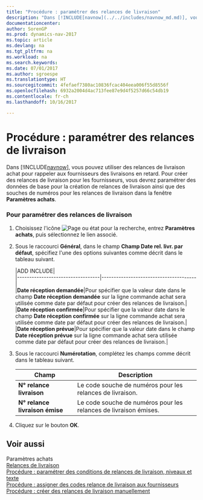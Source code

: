 ```yaml
---
title: "Procédure : paramétrer des relances de livraison"
description: "Dans [!INCLUDE[navnow](../../includes/navnow_md.md)], vous pouvez utiliser des relances de livraison achat pour rappeler aux fournisseurs des livraisons en retard. Pour créer des relances de livraison pour les fournisseurs, vous devrez paramétrer des données de base pour la création de relances de livraison ainsi que des souches de numéros pour les relances de livraison dans la fenêtre **Paramètres achats**."
documentationcenter: 
author: SorenGP
ms.prod: dynamics-nav-2017
ms.topic: article
ms.devlang: na
ms.tgt_pltfrm: na
ms.workload: na
ms.search.keywords: 
ms.date: 07/01/2017
ms.author: sgroespe
ms.translationtype: HT
ms.sourcegitcommit: 4fefaef7380ac10836fcac404eea006f55d8556f
ms.openlocfilehash: 6932a2004d4ac713fee87e9d4f5257d66c54db19
ms.contentlocale: fr-ch
ms.lasthandoff: 10/16/2017

---
```

# <a name="how-to-set-up-delivery-reminders"></a>Procédure : paramétrer des relances de livraison
Dans [!INCLUDE[navnow](../../includes/navnow_md.md)], vous pouvez utiliser des relances de livraison achat pour rappeler aux fournisseurs des livraisons en retard. Pour créer des relances de livraison pour les fournisseurs, vous devrez paramétrer des données de base pour la création de relances de livraison ainsi que des souches de numéros pour les relances de livraison dans la fenêtre **Paramètres achats**.  
  
### <a name="to-set-up-delivery-reminders"></a>Pour paramétrer des relances de livraison  
  
1.  Choisissez l'icône ![Page ou état pour la recherche](media/ui-search/search_small.png "icône Page ou état pour la recherche"), entrez **Paramètres achats**, puis sélectionnez le lien associé.  
  
2.  Sous le raccourci **Général**, dans le champ **Champ Date rel. livr. par défaut**, spécifiez l'une des options suivantes comme décrit dans le tableau suivant.  
  
    |ADD INCLUDE<!--[!INCLUDE[bp_tableoption](../../includes/bp_tabledescription_md.md)]-->|  
    |----------------------------------|---------------------------------------|  
    |**Date réception demandée**|Pour spécifier que la valeur date dans le champ **Date réception demandée** sur la ligne commande achat sera utilisée comme date par défaut pour créer des relances de livraison.|  
    |**Date réception confirmée**|Pour spécifier que la valeur date dans le champ **Date réception confirmée** sur la ligne commande achat sera utilisée comme date par défaut pour créer des relances de livraison.|  
    |**Date réception prévue**|Pour spécifier que la valeur date dans le champ **Date réception prévue** sur la ligne commande achat sera utilisée comme date par défaut pour créer des relances de livraison.|  
  
3.  Sous le raccourci **Numérotation**, complétez les champs comme décrit dans le tableau suivant.  
  
    |Champ|Description|  
    |---------------------------------|---------------------------------------|  
    |**N° relance livraison**|Le code souche de numéros pour les relances de livraison.|  
    |**N° relance livraison émise**|Le code souche de numéros pour les relances de livraison émises.|  
  
4.  Cliquez sur le bouton **OK**.  
  
## <a name="see-also"></a>Voir aussi  
 Paramètres achats   
 [Relances de livraison](delivery-reminders.md)   
 [Procédure : paramétrer des conditions de relances de livraison, niveaux et texte](how-to-set-up-delivery-reminder-terms-levels-and-text.md)   
 [Procédure : assigner des codes relance de livraison aux fournisseurs](how-to-assign-delivery-reminder-codes-to-vendors.md)   
 [Procédure : créer des relances de livraison manuellement](how-to-create-delivery-reminders-manually.md)
